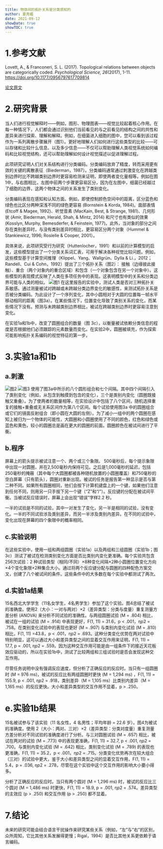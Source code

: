 ```yaml
---
title: 物体间的拓扑关系是分类感知的
author: 夏秀媚
date: 2021-09-12
showDate: true
showTOC: true
---
```

# 1.参考文献
Lovett, A., & Franconeri, S. L. (2017). Topological relations between objects are categorically coded. *Psychological Science, 26*(2017), 1-11. https://doi.org/10.1177/0956797617709814

[论文原文](../Source_Files/2021-09-12-XXM2.pdf)
# 2.研究背景
当人们进行视觉解释时——例如，图形、物理图表——视觉比较起着核心作用。在每一种情况下，人们都会通过识别他们当前看见的与之前看见的结构之间的共性和差异来进行探索、理解和解释。例如，在细菌进入细胞的图中，您可以看到该过程作为一系列离散步骤展开（图1）。更好地理解人们如何进行这些类型的比较——可以存储和比较什么信息、以及多少信息——不仅可以帮助理解人类视觉系统如何编码和比较视觉结构，还可以帮助理解如何设计视觉描述以促进理解过程。

此项研究证明人们对关系结构进行分类编码。分类编码放弃了精度，转而采用更有效的关键的离散表征（Biederman，1987）。分类编码通常通过刺激变化在跨越类别边界时比不跨越类别边界时更容易检测来证明，即使两者变化量相等。例如在图1中，与右图相比，左图中前两个步骤更容易区分，因为在左图中，细菌已经越过了细胞的边界，这两个物体之间的关系发生了类别变化。

分类编码表现在感知和认知方面。例如，即使控制颜色空间中的距离，区分蓝色和绿色也比区分两种深浅不同的绿色更容易 (Bornstein & Korda, 1984)。面部表情 (Etcoff & Magee, 1992)、听觉音素 (MacKain, Best, & Strange, 1981)、几何形状 (Amir, Biederman, Herald, Shah, & Mintz, 2014) 和尺寸也有类似的效果 (Kosslyn, Murphy, Bemesderfer, & Feinstein, 1977)。此外，当对象的部分之间存在类别差异时，与没有类别差异时相比，更容易区分两个对象（Hummel & Stankiewicz, 1996; Rosielle & Cooper, 2001）。

具体来说，此项研究受行为研究（Huttenlocher，1991）和以前的计算模型的启发，这些模型提出了一个分类关系词汇表，可用于解决各种视觉比较问题。例如，这些模型基于计算空间推理（Klippel、Yang、Wallgrün、Dylla & Li.，2012；Randell、Cui & Cohn，1992）提出了三个拓扑关系（图2）： 接触（边缘彼此接触）、重合（两个对象内的重合区域）和包含（一个对象包含在另一个对象中）。这些模型的表现模式反映了人类在多项任务中的表现。这表明模型中的关系和分类边界可能与人类的相似。
![图1](../Supporting_Information/2021-09-12-XXM2-Fig-1.png)
在这里报告的实验中，测试人类是否对三种拓扑关系敏感。通过测量被试对跨越或未跨越分类边界变化的敏感性，来测试拓扑关系是否被分类编码。为此设计了一个序列变化，其中小圆相对于大圆的位置每一帧水平移动相同的距离（图3a）。在某些情况下，位置变化导致了类别关系的变化，而某些情况下没有。预测与未跨越类别边界相比，被试在跨越类别边界时更容易注意到变化。

在实验1a和1b中，改变了圆圈组合的数量（图 3c），以衡量被试依赖分类信息的程度是否根据他们必须跟踪的元素数量而变化。在实验2中，圆圈被填充，作为探索可能影响拓扑关系编码的视觉特征的第一步。

# 3.实验1a和1b

## a.刺激
![图2](../Supporting_Information/2021-09-12-XXM2-Fig-2.png)
![图3](../Supporting_Information/2021-09-12-XXM2-Fig-3.png)
使用了图3a中所示的八个圆形组合和七个间隔。其中四个间隔引入了类别变化（例如，从包含到触摸到包含的变化），三个是类别内变化（圆圈既接触又重叠）。为了使两者的数量相等，在实验设计中包括了八个区间，随机选择重复的接触+重叠或无关系区间作为第八个区间。每个试验使用图3a 中的圆圈组合或它们的镜面反射组合（即小圆在大圆的左侧）。为了减小一组中的两个圆圈在感知上被归为一个物体的可能性，大圆圈和小圆圈使用了不同的颜色，红色和绿色或蓝色和黄色，较小的圆圈总是画在更大的圆圈的前面。圆圈颜色在被试间进行了平衡。
## b.程序
屏幕上的箭头提示被试注意一个、两个或三个象限。 500毫秒后，每个提示象限中出现一对圆圈，并在2,500毫秒内保持可见。之后是1,000毫秒的延迟，包括250毫秒的掩蔽（其中每个大圆圈都被各种随机放置的小圆圈覆盖）和750毫秒的空白屏幕（只有箭头），圆圈对重新出现。被试的任务是报告第一种显示是否与第二种不同。如果所有圆圈相同，他们会按下计算机键盘上的一个键，如果他们注意到任何不同，则用另一只手按下另一个键（“Z”和“/”）。反应键的分配在被试间平衡。当被试反应错误时，屏幕上会出现“错误”字样2.2 秒。

一半的试验是不同的试验，其中一对发生了变化，另一半是相同的试验，没有变化。一半的不同试验涉及类别差异，而另一半涉及类别内差异。在不同的试验中，变化出现在屏幕的四个象限中的概率相同。
## c.实验说明
在这些实验中，使用一组和两组圆圈（实验1a）以及两组和三组圆圈（实验1b；图3c）测试了被试在检测类别变化方面是否比类别内变化更准确。每个实验共包含256次试验：2 种试验类型（相同/不同）×8种变化间隔×2种小圆圈位置变化方向×4个变化象限×2种集合大小。通过将两个反应键分配与圆圈的四种配色方案交叉，创建了八个被试间的条件。这些条件中的大多数在每个实验中都测试了两次。
## d.实验1a结果
15名西北大学学生（11名女学生，4名男学生）参加了这个实验。图4总结了被试的准确度。使用2（大小：一对与两对）×2（差异类型：分类与度量）重复测量方差分析 (ANOVA) 来分析不同试验的准确性。与两组圆圈试验 (M = .804) 相比，被试在一组的试验 (M = .914) 中表现更好，F(1, 11) = 31.6，p < .001，ηp2 = .758。在类别变化试验中的表现也更好 (M = .907) 与类别内变化试验 (M = .810) 相比，F(1, 11) =43.8，p < .001，ηp2 = .693。这种分类变化优势在两对试验中特别明显，这可以通过大小和差异类型之间的显着交互作用来证明，F(1, 11) = 17.7, p = .001, ηp2 = .559。因为这种交互作用可能是由一组条件下的接近天花板效应驱动的，所以在实验1b中，测试了比较两组和三组试验时是否会发现这种交互作用。 

尽管任务说明中没有强调反应速度，但分析了正确反应的反应时。当只有一组圆圈时 (M = 976 ms)，被试的反应比有两组圆圈时更快 (M = 1,294 ms) ，F(1, 11) = 155.9, p < .001, ηp2 = .918，类别差异（M = 1,105 ms）比类别内差异（M = 1,165 ms）的反应更快。大小和差异类型的交互作用不显着，p > .250。
# e.实验1b结果
15名被试参与了该实验（11 名女性，4 名男性；平均年龄 = 22.6 岁）。图4为被试的准确度。使用 2（大小：两对、三对）×2（差异类型：分类对度量）重复测量方差分析对不同试验的准确度进行了分析。与三对圆圈试验 (M = .657) 相比，被试在两对的试验 (M = .773) 中的表现更准确，F(1, 11) = 32.7, p < .001, ηp2 = .700。与类别内变化试验 (M = .642) 相比，类别变化试验 (M = .789) 的表现也更准确，F(1, 11) = 35.2，p < .001，ηp2 = .715。分类变化优势再次在较大组合（三对）的试验中更大，鉴于大小和差异类型之间的显着交互作用，F(1, 11) = 5.4，p = .036, ηp2 = .278，尽管在这个实验中这个交互作用的影响大小要小得多。

分析了正确反应的反应时。当只有两个圆对 (M = 1,296 ms) 时，被试的反应比三个圆对 (M = 1,486 ms) 时更快，F(1, 11) = 18.9, p = .001, ηp2 = .574。差异类型的主效应 (p > .250) 和交互作用 (p > .250) 都不显着。


# 7.结论
未来的研究可能会结合语言干扰操作来研究某些关系（例如，“左”与“右”的区别，众所周知，它比其他关系发展得更慢；Rigal，1994）是否比其他关系更依赖于语言编码。

